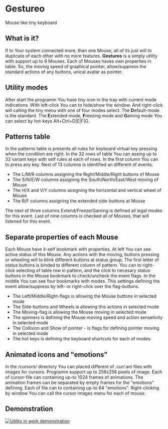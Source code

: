 # Gestureo
Mouse like tiny keyboard

## What is it?
If to Your system connected more, than one Mouse, all of its just will to duplicate of each other with no more features.
**Gestureo** is a simply utility with support up to 9 Mouses.
Each of Mouses haves own properties in table. So, the moving speed of graphical pointer, allow/suppress the standard actions of any buttons, unical avatar as pointer.
## Utility modes
After start the programm You have tiny icon in the tray with current mode indications.
With left-click You can to hide/show the window. And right-click will calling the tiny menu with one of four modes select.
The **D**efault-mode is the standard. The **E**xtended mode, **F**reezing mode and **G**aming mode You can select by hot-keys Alt+Ctrl+D|E|F|G.
## Patterns table
In the patterns table is presents all rules for keyboard virtual key pressing when the condition are right. In the 32 rows of table You can assing up to 32 variant keys with self rules at each of rows.
In the first column You can to press any key. Next of 13 columns is identified an different of events:
- The L/M/R columns assigning the Right/Middle/Right buttons of Mouse
- The S/N/E/W columns assigning the South/North/East/West moving of Mouse
- The H/X and V/Y columns assigning the horizontal and vertical wheel of Mouse
- The B/F columns assigning the extended side-buttons at Mouse

The next of three columns Extend/Freeze/Gaming is defined all legal modes for this event.
Last of nine columns is checked all of Mouses, that will listened for this event.
## Separate properties of each Mouse
Each Mouse have it-self bookmark with properties.
At left You can see active status of this Mouse. Any actions with the moving, buttons pressing or wheeling will to blink different buttons at status group. The first letter of status buttons is binded to different column of pattern. You can to right-click selecting of table row in pattern, and the click to necesary status buttons in the Mouse bookmark to check/uncheck the event flags.
In the middle You can see four bookmarks with modes. This settings defining the event allow/suppress by left- or right-click over the flag-buttons.
- The Left/Middle/Right-flags is allowing the Mouse buttons in selected mode
- The Side-buttons and Wheels is allowing this actions in selected mode
- The Moving-flag is allowing the Mouse moving in selected mode
- The spinners is defining the Mouse moving speed and action sensetivity in selected mode
- The Collision and Show of pointer - is flags for defining pointer moving in selected mode
- The hot keys is defining the keyboard shortcuts for each of modes

## Animated icons and "emotions"
In the /cursors/ directory You can placed different of *.cur/*.ani files with images for cursors.
Programm support up to 256x256 pixels of image. Each of cursor-file can containing up-to 1024 frames of animations. The animation frames can be separated by empty frames for the "emotions" defining. Each of file can to containing up-to 64 "emotions".
Right-clicking by window You can call the cursor images menu for each of mouse.

## Demonstration
[![Utility in work demonstration](https://img.youtube.com/vi/VTChiQxfB6o/0.jpg)](http://youtu.be/VTChiQxfB6o)
